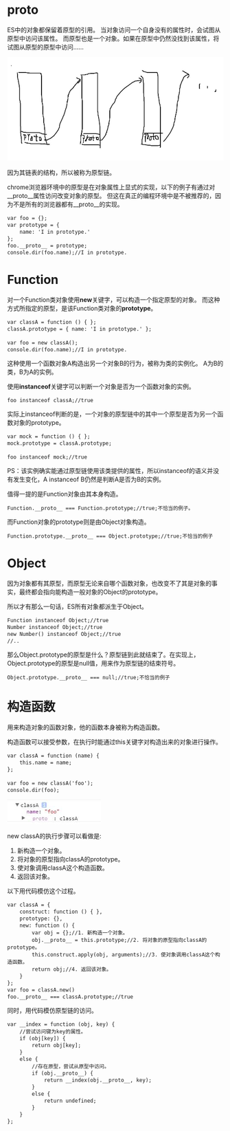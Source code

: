 # proto

ES中的对象都保留着原型的引用。
当对象访问一个自身没有的属性时，会试图从原型中访问该属性。
而原型也是一个对象。如果在原型中仍然没找到该属性，将试图从原型的原型中访问……

![](../../images/TIM截图20170726084225.jpg)

因为其链表的结构，所以被称为原型链。

chrome浏览器环境中的原型是在对象属性上显式的实现，以下的例子有通过对__proto__属性访问改变对象的原型。
但这在真正的编程环境中是不被推荐的，因为不是所有的浏览器都有__proto__的实现。

~~~
var foo = {};
var prototype = {
    name: 'I in prototype.'
};
foo.__proto__ = prototype;
console.dir(foo.name);//I in prototype.
~~~

# Function

对一个Function类对象使用**new**关键字，可以构造一个指定原型的对象。
而这种方式所指定的原型，是该Function类对象的**prototype**。

~~~
var classA = function () { };
classA.prototype = { name: 'I in prototype.' };

var foo = new classA();
console.dir(foo.name);//I in prototype.
~~~

这种使用一个函数对象A构造出另一个对象B的行为，被称为类的实例化。
A为B的类，B为A的实例。

使用**instanceof**关键字可以判断一个对象是否为一个函数对象的实例。

~~~
foo instanceof classA;//true
~~~

实际上instanceof判断的是，一个对象的原型链中的其中一个原型是否为另一个函数对象的prototype。

~~~
var mock = function () { };
mock.prototype = classA.prototype;

foo instanceof mock;//true
~~~

PS：该实例确实能通过原型链使用该类提供的属性，所以instanceof的语义并没有发生变化，A instanceof B仍然是判断A是否为B的实例。

值得一提的是Function对象由其本身构造。

~~~
Function.__proto__ === Function.prototype;//true;不恰当的例子。
~~~

而Function对象的prototype则是由Object对象构造。

~~~
Function.prototype.__proto__ === Object.prototype;//true;不恰当的例子
~~~

# Object

因为对象都有其原型，而原型无论来自哪个函数对象，也改变不了其是对象的事实，最终都会指向能构造一般对象的Object的prototype。

所以才有那么一句话，ES所有对象都派生于Object。

~~~
Function instanceof Object;//true
Number instanceof Object;//true
new Number() instanceof Object;//true
//..
~~~

那么Object.prototype的原型是什么？原型链到此就结束了。在实现上，Object.prototype的原型是null值，用来作为原型链的结束符号。

~~~
Object.prototype.__proto__ === null;//true;不恰当的例子
~~~

# 构造函数

用来构造对象的函数对象，他的函数本身被称为构造函数。

构造函数可以接受参数，在执行时能通过this关键字对构造出来的对象进行操作。

~~~
var classA = function (name) {
    this.name = name;
};

var foo = new classA('foo');
console.dir(foo);
~~~

![](../../images/TIM截图20170726104204.jpg)

new classA的执行步骤可以看做是:

1. 新构造一个对象。
2. 将对象的原型指向classA的prototype。
3. 使对象调用classA这个构造函数。
4. 返回该对象。

以下用代码模仿这个过程。

~~~
var classA = {
    construct: function () { },
    prototype: {},
    new: function () {
        var obj = {};//1. 新构造一个对象。
        obj.__proto__ = this.prototype;//2. 将对象的原型指向classA的prototype。
        this.construct.apply(obj, arguments);//3. 使对象调用classA这个构造函数。
        return obj;//4. 返回该对象。
    }
};
var foo = classA.new()
foo.__proto__ === classA.prototype;//true
~~~

同时，用代码模仿原型链的访问。

~~~
var __index = function (obj, key) {
    //尝试访问键为key的属性。
    if (obj[key]) {
        return obj[key];
    }
    else {
        //存在原型，尝试从原型中访问。
        if (obj.__proto__) {
            return __index(obj.__proto__, key);
        }
        else {
            return undefined;
        }
    }
};
~~~






















